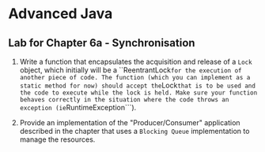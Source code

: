 
# Advanced Java

## Lab for Chapter 6a - Synchronisation

1. Write a function that encapsulates the acquisition and release of a ```Lock``` object,
   which initially will be a ``ReentrantLock``` for the execution of another piece of code.
   The function (which you can implement as a static method for now) should accept the ```Lock```
   that is to be used and the code to execute while the lock is held. Make sure your function behaves
   correctly in the situation where the code throws an exception (ie ```RuntimeException```).

1. Provide an implementation of the "Producer/Consumer" application described in the chapter that uses
   a ```Blocking Queue``` implementation to manage the resources.
  
  
